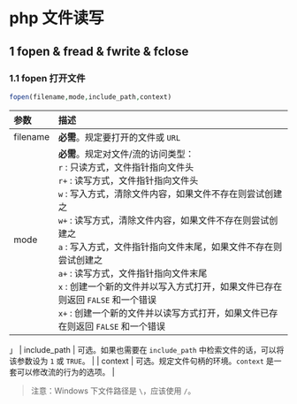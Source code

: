 # php 文件读写

## 1 fopen & fread & fwrite & fclose

### 1.1 fopen 打开文件

```php
fopen(filename,mode,include_path,context)
```

| 参数 | 描述 |
| :-- | :-- |
| filename | **必需**。规定要打开的文件或 `URL` |
| mode | **必需**。规定对文件/流的访问类型：<br/>`r` : 只读方式，文件指针指向文件头<br/>`r+` : 读写方式，文件指针指向文件头<br/>`w` : 写入方式，清除文件内容，如果文件不存在则尝试创建之<br/>`w+` : 读写方式，清除文件内容，如果文件不存在则尝试创建之<br/>`a` : 写入方式，文件指针指向文件末尾，如果文件不存在则尝试创建之<br/>`a+` : 读写方式，文件指针指向文件末尾<br/>`x` : 创建一个新的文件并以写入方式打开，如果文件已存在则返回 `FALSE` 和一个错误<br/>`x+` : 创建一个新的文件并以读写方式打开，如果文件已存在则返回 `FALSE` 和一个错误 |
」
| include_path | 可选。如果也需要在 `include_path` 中检索文件的话，可以将该参数设为 `1` 或 `TRUE`。 |
| context | 可选。规定文件句柄的环境。`context` 是一套可以修改流的行为的选项。 |

> 注意：Windows 下文件路径是 `\`，应该使用 `/`。